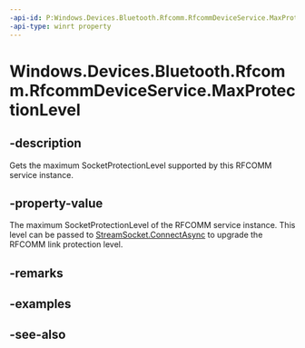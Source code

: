 ```yaml
---
-api-id: P:Windows.Devices.Bluetooth.Rfcomm.RfcommDeviceService.MaxProtectionLevel
-api-type: winrt property
---
```


<!-- Property syntax
public Windows.Networking.Sockets.SocketProtectionLevel MaxProtectionLevel { get; }
-->

# Windows.Devices.Bluetooth.Rfcomm.RfcommDeviceService.MaxProtectionLevel

## -description
Gets the maximum SocketProtectionLevel supported by this RFCOMM service instance.

## -property-value
The maximum SocketProtectionLevel of the RFCOMM service instance. This level can be passed to [StreamSocket.ConnectAsync](../windows.networking.sockets/streamsocket_connectasync.md) to upgrade the RFCOMM link protection level.

## -remarks

## -examples

## -see-also
